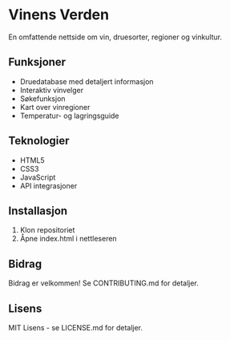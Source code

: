 # Vinens Verden

En omfattende nettside om vin, druesorter, regioner og vinkultur.

## Funksjoner
- Druedatabase med detaljert informasjon
- Interaktiv vinvelger
- Søkefunksjon
- Kart over vinregioner
- Temperatur- og lagringsguide

## Teknologier
- HTML5
- CSS3
- JavaScript
- API integrasjoner

## Installasjon
1. Klon repositoriet
2. Åpne index.html i nettleseren

## Bidrag
Bidrag er velkommen! Se CONTRIBUTING.md for detaljer.

## Lisens
MIT Lisens - se LICENSE.md for detaljer.